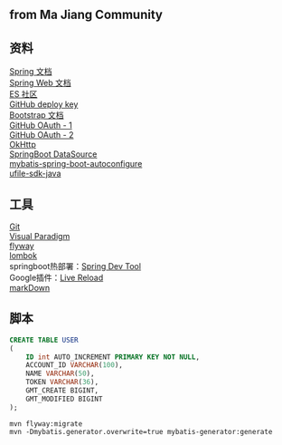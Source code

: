 ## from Ma Jiang Community

## 资料
[Spring 文档](https://spring.io/guides)<br>
[Spring Web 文档](https://spring.io/guides/gs/serving-web-content/)<br>
[ES 社区](https://elasticsearch.cn/explore)<br>
[GitHub deploy key](https://developer.github.com/v3/guides/managing-deploy-keys/#deploy-keys)<br>
[Bootstrap 文档](https://v3.bootcss.com/)<br>
[GitHub OAuth - 1](https://developer.github.com/apps/building-oauth-apps/creating-an-oauth-app/)<br>
[GitHub OAuth - 2](https://developer.github.com/apps/building-oauth-apps/authorizing-oauth-apps/)<br>
[OkHttp](https://square.github.io/okhttp/)<br>
[SpringBoot DataSource](https://docs.spring.io/spring-boot/docs/2.0.0.RC1/reference/htmlsingle/#boot-features-embedded-database-support)<br>
[mybatis-spring-boot-autoconfigure](http://www.mybatis.org/spring-boot-starter/mybatis-spring-boot-autoconfigure/)<br>
[ufile-sdk-java](https://github.com/ucloud/ufile-sdk-java)  

## 工具
[Git](https://git-scm.com/download)<br>
[Visual Paradigm](https://www.visual-paradigm.com)<br>
[flyway](https://flywaydb.org/)  
[lombok](https://www.projectlombok.org/)  
springboot热部署：[Spring Dev Tool](https://docs.spring.io/spring-boot/docs/2.0.0.RC1/reference/htmlsingle/#using-boot-devtools)  
Google插件：[Live Reload](https://chrome.google.com/webstore/detail/livereload/jnihajbhpnppcggbcgedagnkighmdlei/related)  
[markDown](https://pandao.github.io/editor.md/index.html)  
## 脚本
```sql
CREATE TABLE USER
(
    ID int AUTO_INCREMENT PRIMARY KEY NOT NULL,
    ACCOUNT_ID VARCHAR(100),
    NAME VARCHAR(50),
    TOKEN VARCHAR(36),
    GMT_CREATE BIGINT,
    GMT_MODIFIED BIGINT
);
```
```
mvn flyway:migrate
mvn -Dmybatis.generator.overwrite=true mybatis-generator:generate
```